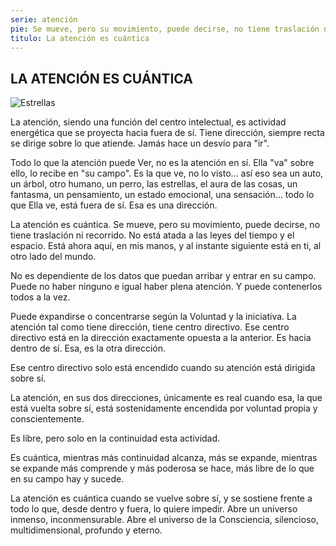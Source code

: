```yaml
---
serie: atención
pie: Se mueve, pero su movimiento, puede decirse, no tiene traslación ni recorrido
titulo: La atención es cuántica
---
```


## LA ATENCIÓN ES CUÁNTICA

![Estrellas](/foto/11073467_10206321740543851_4728131287305182543_o.webp)

La atención, siendo una función del centro intelectual, es actividad energética que se proyecta hacia fuera de sí. Tiene dirección, siempre recta se dirige sobre lo que atiende. Jamás hace un desvío para "ir".

Todo lo que la atención puede Ver, no es la atención en sí. Ella "va" sobre ello, lo recibe en "su campo". Es la que ve, no lo visto… así eso sea un auto, un árbol, otro humano, un perro, las estrellas, el aura de las cosas, un fantasma, un pensamiento, un estado emocional, una sensación… todo lo que Ella ve, está fuera de sí. Esa es una dirección.

La atención es cuántica. Se mueve, pero su movimiento, puede decirse, no tiene traslación ni recorrido. No está atada a las leyes del tiempo y el espacio. Está ahora aquí, en mis manos, y al instante siguiente está en ti, al otro lado del mundo.

No es dependiente de los datos que puedan arribar y entrar en su campo. Puede no haber ninguno e igual haber plena atención. Y puede contenerlos todos a la vez.

Puede expandirse o concentrarse según la Voluntad y la iniciativa.
La atención tal como tiene dirección, tiene centro directivo. Ese centro directivo está en la dirección exactamente opuesta a la anterior. Es hacia dentro de sí. Esa, es la otra dirección.

Ese centro directivo solo está encendido cuando su atención está dirigida sobre sí.

La atención, en sus dos direcciones, únicamente es real cuando esa, la que está vuelta sobre sí, está sostenidamente encendida por voluntad propia y conscientemente.

Es libre, pero solo en la continuidad esta actividad.

Es cuántica, mientras más continuidad alcanza, más se expande, mientras se expande más comprende y más poderosa se hace, más libre de lo que en su campo hay y sucede.

La atención es cuántica cuando se vuelve sobre sí, y se sostiene frente a todo lo que, desde dentro y fuera, lo quiere impedir. Abre un universo inmenso, inconmensurable. Abre el universo de la Consciencia, silencioso, multidimensional, profundo y eterno.
